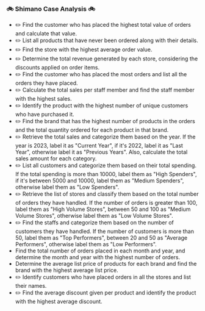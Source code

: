 ### 🚲 Shimano Case Analysis 🚲


- ✏️ Find the customer who has placed the highest total value of orders and calculate that value. 
- ✏️ List all products that have never been ordered along with their details.
- ✏️ Find the store with the highest average order value.
- ✏️ Determine the total revenue generated by each store, considering the discounts applied on order items.
- ✏️ Find the customer who has placed the most orders and list all the orders they have placed.
- ✏️ Calculate the total sales per staff member and find the staff member with the highest sales.
- ✏️ Identify the product with the highest number of unique customers who have purchased it.
- ✏️ Find the brand that has the highest number of products in the orders and the total quantity ordered for each product in that brand.
- ✏️ Retrieve the total sales and categorize them based on the year. If the year is 2023, label it as "Current Year", if it's 2022, label it as "Last Year", otherwise label it as "Previous Years". Also, calculate the total sales amount for each category.
- ✏️ List all customers and categorize them based on their total spending. If the total spending is more than 10000, label them as "High Spenders", if it's between 5000 and 10000, label them as "Medium Spenders", otherwise label them as "Low Spenders".
- ✏️ Retrieve the list of stores and classify them based on the total number of orders they have handled. If the number of orders is greater than 100, label them as "High Volume Stores", between 50 and 100 as "Medium Volume Stores", otherwise label them as "Low Volume Stores".
- ✏️ Find the staffs and categorize them based on the number of customers they have handled. If the number of customers is more than 50, label them as "Top Performers", between 20 and 50 as "Average Performers", otherwise label them as "Low Performers".
- Find the total number of orders placed in each month and year, and determine the month and year with the highest number of orders.
- Determine the average list price of products for each brand and find the brand with the highest average list price.
- ✏️ Identify customers who have placed orders in all the stores and list their names.
- ✏️ Find the average discount given per product and identify the product with the highest average discount.